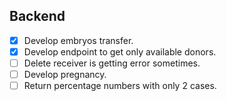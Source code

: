 ## Backend
- [x] Develop embryos transfer.
- [x] Develop endpoint to get only available donors.
- [ ] Delete receiver is getting error sometimes.
- [ ] Develop pregnancy.
- [ ] Return percentage numbers with only 2 cases.
